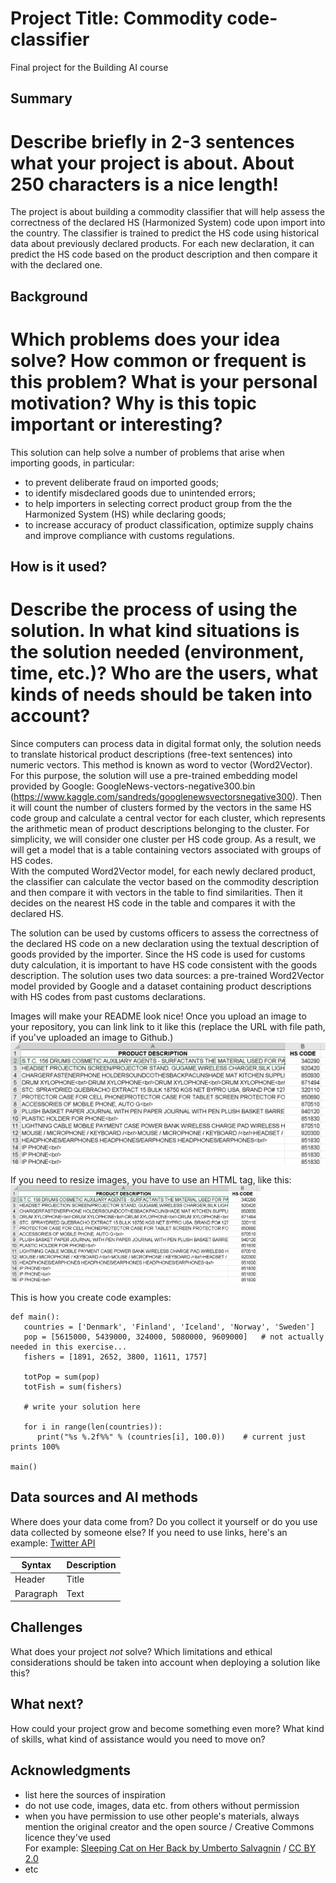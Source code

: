 <!-- This is the markdown template for the final project of the Building AI course, 
created by Reaktor Innovations and University of Helsinki. 
Copy the template, paste it to your GitHub README and edit! -->

# Project Title: Commodity code-classifier

Final project for the Building AI course

## Summary
# Describe briefly in 2-3 sentences what your project is about. About 250 characters is a nice length! 
The project is about building a commodity classifier that will help assess the correctness of the declared HS (Harmonized System) code upon import into the country. The classifier is trained to predict the HS code using historical data about previously declared products. For each new declaration, it can predict the HS code based on the product description and then compare it with the declared one. 

## Background

# Which problems does your idea solve? How common or frequent is this problem? What is your personal motivation? Why is this topic important or interesting?

This solution can help solve a number of problems that arise when importing goods, in particular:
* to prevent deliberate fraud on imported goods;
* to identify misdeclared goods due to unintended errors;
* to help importers in selecting correct product group from the the Harmonized System (HS) while declaring goods;
* to increase accuracy of product classification, optimize supply chains and improve compliance with customs regulations.

## How is it used?
# Describe the process of using the solution. In what kind situations is the solution needed (environment, time, etc.)? Who are the users, what kinds of needs should be taken into account?

Since computers can process data in digital format only, the solution needs to translate historical product descriptions (free-text sentences) into numeric vectors. This method is known as word to vector (Word2Vector). For this purpose, the solution will use a pre-trained embedding model provided by Google: GoogleNews-vectors-negative300.bin (https://www.kaggle.com/sandreds/googlenewsvectorsnegative300).
Then it will count the number of clusters formed by the vectors in the same HS code group and calculate a central vector for each cluster, which represents the arithmetic mean of product descriptions belonging to the cluster. For simplicity, we will consider one cluster per HS code group. As a result, we will get a model that is a table containing vectors associated with groups of HS codes.   
With the computed Word2Vector model, for each newly declared product, the classifier can calculate the vector based on the commodity description and then compare it with vectors in the table to find similarities. Then it decides on the nearest HS code in the table and compares it with the declared HS.

The solution can be used by customs officers to assess the correctness of the declared HS code on a new declaration using the textual description of goods provided by the importer. Since the HS code is used for customs duty calculation, it is important to have HS code consistent with the goods description. The solution uses two data sources: a pre-trained Word2Vector model provided by Google and a dataset containing product descriptions with HS codes from past customs declarations. 


Images will make your README look nice!
Once you upload an image to your repository, you can link link to it like this (replace the URL with file path, if you've uploaded an image to Github.)
![Cat](https://github.com/vladlents/commodity-classifier/blob/main/HS-code-desc-example.png)

If you need to resize images, you have to use an HTML tag, like this:
<img src="https://github.com/vladlents/commodity-classifier/blob/main/HS-code-desc-example.png" width="400">

This is how you create code examples:
```
def main():
   countries = ['Denmark', 'Finland', 'Iceland', 'Norway', 'Sweden']
   pop = [5615000, 5439000, 324000, 5080000, 9609000]   # not actually needed in this exercise...
   fishers = [1891, 2652, 3800, 11611, 1757]

   totPop = sum(pop)
   totFish = sum(fishers)

   # write your solution here

   for i in range(len(countries)):
      print("%s %.2f%%" % (countries[i], 100.0))    # current just prints 100%

main()
```


## Data sources and AI methods
Where does your data come from? Do you collect it yourself or do you use data collected by someone else?
If you need to use links, here's an example:
[Twitter API](https://developer.twitter.com/en/docs)

| Syntax      | Description |
| ----------- | ----------- |
| Header      | Title       |
| Paragraph   | Text        |

## Challenges

What does your project _not_ solve? Which limitations and ethical considerations should be taken into account when deploying a solution like this?

## What next?

How could your project grow and become something even more? What kind of skills, what kind of assistance would you  need to move on? 


## Acknowledgments

* list here the sources of inspiration 
* do not use code, images, data etc. from others without permission
* when you have permission to use other people's materials, always mention the original creator and the open source / Creative Commons licence they've used
  <br>For example: [Sleeping Cat on Her Back by Umberto Salvagnin](https://commons.wikimedia.org/wiki/File:Sleeping_cat_on_her_back.jpg#filelinks) / [CC BY 2.0](https://creativecommons.org/licenses/by/2.0)
* etc
